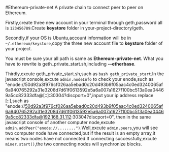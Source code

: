 #Ethereum-private-net
A private chain to connect peer to peer on Ethereum.

Firstly,create three new account in your terminal through geth,password all is `123456789`.Create **keystore** folder in your-project-directory/geth.

Secondly,if your OS is Ubuntu,account information will be in `~/.ethereum/keystore`,copy the three new account file to **keystore** folder of your project.

You must be sure your all path is same as **Ethereum-private-net**. What you have to rewrite is geth_private_start.sh,including **--etherbase**.

Thirdly,excute geth_private_start.sh,such as `bash geth_private_start`.In the javascript console,excute `admin.nodeInfo` to check your enode,such as "enode://50d92a3f976cf026aa5ebad0c20d493b9f05aac4c0ed3240065af6a940765292a31e3208d7d61f0613592e5a6a007a1627f100bc513a0ea04469a5cc82333dfa@[::]:30304?discport=0",input your ip address replace [::],such as "enode://50d92a3f976cf026aa5ebad0c20d493b9f05aac4c0ed3240065af6a940765292a31e3208d7d61f0613592e5a6a007a1627f100bc513a0ea04469a5cc82333dfa@192.168.31.112:30304?discport=0", then in the same javascript console of another computer node,excute `admin.addPeer("enode://........")`.Well,excute `admin.peers`,you will see two computer node have connected,but if the result is an empty array,it means two nodes have not connected.If connecting successfully,excute `miner.start()`,the two connecting nodes will synchronize blocks.
